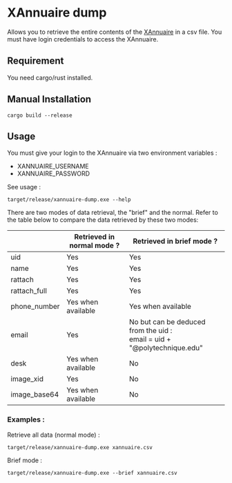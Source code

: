 # XAnnuaire dump

Allows you to retrieve the entire contents of the [XAnnuaire](https://extranet.polytechnique.fr/xannuaire/login/index.php) in a csv file. You must have login credentials to access the XAnnuaire.

## Requirement

You need cargo/rust installed.

## Manual Installation

```
cargo build --release
```

## Usage

You must give your login to the XAnnuaire via two environment variables :
- XANNUAIRE_USERNAME
- XANNUAIRE_PASSWORD

See usage :
```
target/release/xannuaire-dump.exe --help
```

There are two modes of data retrieval, the "brief" and the normal. Refer to the table below to compare the data retrieved by these two modes:

|              	| Retrieved in normal mode ? 	| Retrieved in brief mode ?                                                  	|
|--------------	|----------------------------	|----------------------------------------------------------------------------	|
| uid          	| Yes                        	| Yes                                                                        	|
| name         	| Yes                        	| Yes                                                                        	|
| rattach      	| Yes                        	| Yes                                                                        	|
| rattach_full 	| Yes                        	| Yes                                                                        	|
| phone_number 	| Yes when available         	| Yes when available                                                         	|
| email        	| Yes                        	| No but can be deduced from the uid :<br>email = uid + "@polytechnique.edu" 	|
| desk         	| Yes when available         	| No                                                                         	|
| image_xid    	| Yes                        	| No                                                                         	|
| image_base64 	| Yes when available         	| No                                                                         	|

### Examples :

Retrieve all data (normal mode)  :

```
target/release/xannuaire-dump.exe xannuaire.csv
```

Brief mode :

```
target/release/xannuaire-dump.exe --brief xannuaire.csv
```

